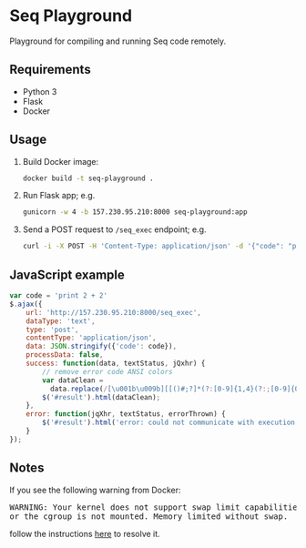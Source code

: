 # Seq Playground

Playground for compiling and running Seq code remotely.

## Requirements

- Python 3
- Flask
- Docker

## Usage

1. Build Docker image:
    ```bash
    docker build -t seq-playground .
   ```
2. Run Flask app; e.g.
    ```bash
    gunicorn -w 4 -b 157.230.95.210:8000 seq-playground:app
    ```
3. Send a POST request to `/seq_exec` endpoint; e.g.
    ```bash
    curl -i -X POST -H 'Content-Type: application/json' -d '{"code": "print 2 + 2"}' http://157.230.95.210:8000/seq_exec
    ```

## JavaScript example

```javascript
var code = 'print 2 + 2'
$.ajax({
    url: 'http://157.230.95.210:8000/seq_exec',
    dataType: 'text',
    type: 'post',
    contentType: 'application/json',
    data: JSON.stringify({'code': code}),
    processData: false,
    success: function(data, textStatus, jQxhr) {
        // remove error code ANSI colors
        var dataClean =
          data.replace(/[\u001b\u009b][[()#;?]*(?:[0-9]{1,4}(?:;[0-9]{0,4})*)?[0-9A-ORZcf-nqry=><]/g, '');
        $('#result').html(dataClean);
    },
    error: function(jqXhr, textStatus, errorThrown) {
        $('#result').html('error: could not communicate with execution server');
    }
});
```

## Notes

If you see the following warning from Docker:

<pre>
WARNING: Your kernel does not support swap limit capabilities
or the cgroup is not mounted. Memory limited without swap.
</pre>

follow the instructions [here](https://www.serverlab.ca/tutorials/containers/docker/how-to-limit-memory-and-cpu-for-docker-containers/) to resolve it.
